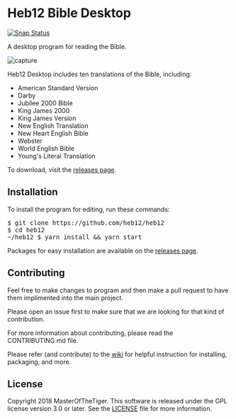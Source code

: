 # Heb12 Bible Desktop
[![Snap Status](https://build.snapcraft.io/badge/heb12/heb12.svg)](https://build.snapcraft.io/user/heb12/heb12)

A desktop program for reading the Bible.

![capture](https://user-images.githubusercontent.com/16640496/38822095-44efd294-4157-11e8-8f21-797538fe6e0a.PNG)

Heb12 Desktop includes ten translations of the Bible, including:
- American Standard Version
- Darby
- Jubilee 2000 Bible
- King James 2000
- King James Version
- New English Translation
- New Heart English Bible
- Webster
- World English Bible
- Young's Literal Translation

To download, visit the [releases page](https://github.com/heb12/heb12/releases).

## Installation
To install the program for editing, run these commands:
<pre>
$ git clone https://github.com/heb12/heb12
$ cd heb12
~/heb12 $ yarn install && yarn start
</pre>

Packages for easy installation are available on the [releases page](https://github.com/heb12/heb12/releases).

## Contributing
Feel free to make changes to program and then make a pull request to have them implimented into the main project.

Please open an issue first to make sure that we are looking for that kind of contribution.

For more information about contributing, please read the CONTRIBUTING.md file.

Please refer (and contribute) to the [wiki](https://github.com/MasterOfTheTiger/heb12/wiki) for helpful instruction for installing, packaging, and more.

## License
Copyright 2018 MasterOfTheTiger.
This software is released under the GPL license version 3.0 or later. See the [LICENSE](https://github.com/MasterOfTheTiger/heb12/blob/master/LICENSE) file for more information.
